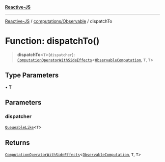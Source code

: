 [**Reactive-JS**](../../../README.md)

***

[Reactive-JS](../../../README.md) / [computations/Observable](../README.md) / dispatchTo

# Function: dispatchTo()

> **dispatchTo**\<`T`\>(`dispatcher`): [`ComputationOperatorWithSideEffects`](../../type-aliases/ComputationOperatorWithSideEffects.md)\<[`ObservableComputation`](../interfaces/ObservableComputation.md), `T`, `T`\>

## Type Parameters

• **T**

## Parameters

### dispatcher

[`QueueableLike`](../../../utils/interfaces/QueueableLike.md)\<`T`\>

## Returns

[`ComputationOperatorWithSideEffects`](../../type-aliases/ComputationOperatorWithSideEffects.md)\<[`ObservableComputation`](../interfaces/ObservableComputation.md), `T`, `T`\>
